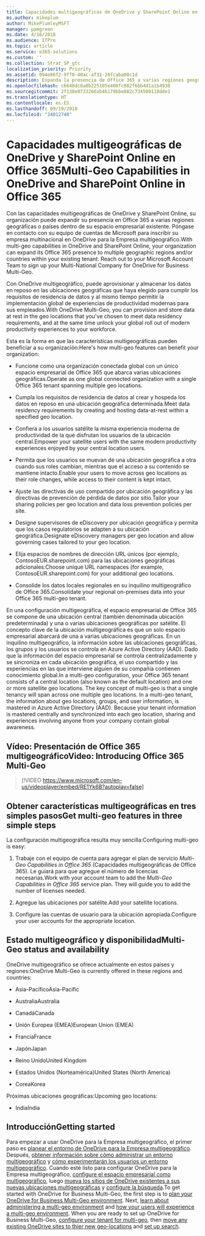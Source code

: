 ```yaml
---
title: Capacidades multigeográficas de OneDrive y SharePoint Online en Office 365
ms.author: mikeplum
author: MikePlumleyMSFT
manager: pamgreen
ms.date: 4/16/2018
ms.audience: ITPro
ms.topic: article
ms.service: o365-solutions
ms.custom: ''
ms.collection: Strat_SP_gtc
localization_priority: Priority
ms.assetid: 094e86f2-9ff0-40ac-af31-28fcaba00c1d
description: Expanda la presencia de Office 365 a varias regiones geográficas con las capacidades multigeográficas de OneDrive y SharePoint Online.
ms.openlocfilehash: c6648dc8a0b225105e408fc082f6bb4d1a1b4930
ms.sourcegitcommit: 2f138e0733266ab4b179bbe882c734500118dde1
ms.translationtype: HT
ms.contentlocale: es-ES
ms.lasthandoff: 09/19/2018
ms.locfileid: "24012740"
---
```

# <a name="multi-geo-capabilities-in-onedrive-and-sharepoint-online-in-office-365"></a><span data-ttu-id="8904a-103">Capacidades multigeográficas de OneDrive y SharePoint Online en Office 365</span><span class="sxs-lookup"><span data-stu-id="8904a-103">Multi-Geo Capabilities in OneDrive and SharePoint Online in Office 365</span></span>

<span data-ttu-id="8904a-p101">Con las capacidades multigeográficas de OneDrive y SharePoint Online, su organización puede expandir su presencia en Office 365 a varias regiones geográficas o países dentro de su espacio empresarial existente. Póngase en contacto con su equipo de cuentas de Microsoft para inscribir su empresa multinacional en OneDrive para la Empresa multigeográfico.</span><span class="sxs-lookup"><span data-stu-id="8904a-p101">With multi-geo capabilities in OneDrive and SharePoint Online, your organization can expand its Office 365 presence to multiple geographic regions and/or countries within your existing tenant. Reach out to your Microsoft Account Team to sign up your Multi-National Company for OneDrive for Business Multi-Geo.</span></span>
  
<span data-ttu-id="8904a-106">Con OneDrive multigeográfico, puede aprovisionar y almacenar los datos en reposo en las ubicaciones geográficas que haya elegido para cumplir los requisitos de residencia de datos y al mismo tiempo permitir la implementación global de experiencias de productividad modernas para sus empleados.</span><span class="sxs-lookup"><span data-stu-id="8904a-106">With OneDrive Multi-Geo, you can provision and store data at rest in the geo locations that you've chosen to meet data residency requirements, and at the same time unlock your global roll out of modern productivity experiences to your workforce.</span></span>
  
<span data-ttu-id="8904a-107">Esta es la forma en que las características multigeográficas pueden beneficiar a su organización:</span><span class="sxs-lookup"><span data-stu-id="8904a-107">Here's how multi-geo features can benefit your organization:</span></span>
  
- <span data-ttu-id="8904a-108">Funcione como una organización conectada global con un único espacio empresarial de Office 365 que abarca varias ubicaciones geográficas.</span><span class="sxs-lookup"><span data-stu-id="8904a-108">Operate as one global connected organization with a single Office 365 tenant spanning multiple geo locations.</span></span>
    
- <span data-ttu-id="8904a-109">Cumpla los requisitos de residencia de datos al crear y hospeda los datos en reposo en una ubicación geográfica determinada.</span><span class="sxs-lookup"><span data-stu-id="8904a-109">Meet data residency requirements by creating and hosting data-at-rest within a specified geo location.</span></span>
    
- <span data-ttu-id="8904a-110">Confiera a los usuarios satélite la misma experiencia moderna de productividad de la que disfrutan los usuarios de la ubicación central.</span><span class="sxs-lookup"><span data-stu-id="8904a-110">Empower your satellite users with the same modern productivity experiences enjoyed by your central location users.</span></span>
    
- <span data-ttu-id="8904a-111">Permita que los usuarios se muevan de una ubicación geográfica a otra cuando sus roles cambian, mientras que el acceso a su contenido se mantiene intacto.</span><span class="sxs-lookup"><span data-stu-id="8904a-111">Enable your users to move across geo locations as their role changes, while access to their content is kept intact.</span></span>
    
- <span data-ttu-id="8904a-112">Ajuste las directivas de uso compartido por ubicación geográfica y las directivas de prevención de pérdida de datos por sitio.</span><span class="sxs-lookup"><span data-stu-id="8904a-112">Tailor your sharing policies per geo location and data loss prevention policies per site.</span></span>
    
- <span data-ttu-id="8904a-113">Designe supervisores de eDiscovery por ubicación geográfica y permita que los casos regulatorios se adapten a su ubicación geográfica.</span><span class="sxs-lookup"><span data-stu-id="8904a-113">Designate eDiscovery managers per geo location and allow governing cases tailored to your geo location.</span></span>
    
- <span data-ttu-id="8904a-114">Elija espacios de nombres de dirección URL únicos (por ejemplo, ContosoEUR.sharepoint.com) para las ubicaciones geográficas adicionales.</span><span class="sxs-lookup"><span data-stu-id="8904a-114">Choose unique URL namespaces (for example, ContosoEUR.sharepoint.com) for your additional geo locations.</span></span>
    
- <span data-ttu-id="8904a-115">Consolide los datos locales regionales en su inquilino multigeográfico de Office 365.</span><span class="sxs-lookup"><span data-stu-id="8904a-115">Consolidate your regional on-premises data into your Office 365 multi-geo tenant.</span></span>
    
<span data-ttu-id="8904a-p102">En una configuración multigeográfica, el espacio empresarial de Office 365 se compone de una ubicación central (también denominada ubicación predeterminada) y una o varias ubicaciones geográficas por satélite. El concepto clave de la ubicación multigeográfica es que un solo espacio empresarial abarcará de una a varias ubicaciones geográficas. En un inquilino multigeográfico, la información sobre las ubicaciones geográficas, los grupos y los usuarios se controla en Azure Active Directory (AAD). Dado que la información del espacio empresarial se controla centralizadamente y se sincroniza en cada ubicación geográfica, el uso compartido y las experiencias en las que interviene alguien de su compañía contienen conocimiento global.</span><span class="sxs-lookup"><span data-stu-id="8904a-p102">In a multi-geo configuration, your Office 365 tenant consists of a central location (also known as the default location) and one or more satellite geo locations. The key concept of multi-geo is that a single tenancy will span across one multiple geo locations. In a multi-geo tenant, the information about geo locations, groups, and user information, is mastered in Azure Active Directory (AAD). Because your tenant information is mastered centrally and synchronized into each geo location, sharing and experiences involving anyone from your company contain global awareness.</span></span>

## <a name="video-introducing-office-365-multi-geo"></a><span data-ttu-id="8904a-120">Vídeo: Presentación de Office 365 multigeográfico</span><span class="sxs-lookup"><span data-stu-id="8904a-120">Video: Introducing Office 365 Multi-Geo</span></span>

> [!VIDEO https://www.microsoft.com/en-us/videoplayer/embed/RE1Yk6B?autoplay=false]
  
## <a name="get-multi-geo-features-in-three-simple-steps"></a><span data-ttu-id="8904a-121">Obtener características multigeográficas en tres simples pasos</span><span class="sxs-lookup"><span data-stu-id="8904a-121">Get multi-geo features in three simple steps</span></span>

<span data-ttu-id="8904a-122">La configuración multigeográfica resulta muy sencilla:</span><span class="sxs-lookup"><span data-stu-id="8904a-122">Configuring multi-geo is easy:</span></span>
  
1. <span data-ttu-id="8904a-p103">Trabaje con el equipo de cuenta para agregar el plan de servicio _Multi-Geo Capabilities in Office 365_ (Capacidades multigeográficas de Office 365). Le guiará para que agregue el número de licencias necesarias.</span><span class="sxs-lookup"><span data-stu-id="8904a-p103">Work with your account team to add the _Multi-Geo Capabilities in Office 365_ service plan. They will guide you to add the number of licenses needed.</span></span>
    
2. <span data-ttu-id="8904a-125">Agregue las ubicaciones por satélite.</span><span class="sxs-lookup"><span data-stu-id="8904a-125">Add your satellite locations.</span></span>
    
3. <span data-ttu-id="8904a-126">Configure las cuentas de usuario para la ubicación apropiada.</span><span class="sxs-lookup"><span data-stu-id="8904a-126">Configure your user accounts for the appropriate location.</span></span>
    
## <a name="multi-geo-status-and-availability"></a><span data-ttu-id="8904a-127">Estado multigeográfico y disponibilidad</span><span class="sxs-lookup"><span data-stu-id="8904a-127">Multi-Geo status and availability</span></span>

<span data-ttu-id="8904a-128">OneDrive multigeográfico se ofrece actualmente en estos países y regiones:</span><span class="sxs-lookup"><span data-stu-id="8904a-128">OneDrive Multi-Geo is currently offered in these regions and countries:</span></span>
  
- <span data-ttu-id="8904a-129">Asia-Pacífico</span><span class="sxs-lookup"><span data-stu-id="8904a-129">Asia-Pacific</span></span>
    
- <span data-ttu-id="8904a-130">Australia</span><span class="sxs-lookup"><span data-stu-id="8904a-130">Australia</span></span>
    
- <span data-ttu-id="8904a-131">Canadá</span><span class="sxs-lookup"><span data-stu-id="8904a-131">Canada</span></span>
    
- <span data-ttu-id="8904a-132">Unión Europea (EMEA)</span><span class="sxs-lookup"><span data-stu-id="8904a-132">European Union (EMEA)</span></span>

- <span data-ttu-id="8904a-133">Francia</span><span class="sxs-lookup"><span data-stu-id="8904a-133">France</span></span>
    
- <span data-ttu-id="8904a-134">Japón</span><span class="sxs-lookup"><span data-stu-id="8904a-134">Japan</span></span>
    
- <span data-ttu-id="8904a-135">Reino Unido</span><span class="sxs-lookup"><span data-stu-id="8904a-135">United Kingdom</span></span>
    
- <span data-ttu-id="8904a-136">Estados Unidos (Norteamérica)</span><span class="sxs-lookup"><span data-stu-id="8904a-136">United States (North America)</span></span>
    
- <span data-ttu-id="8904a-137">Corea</span><span class="sxs-lookup"><span data-stu-id="8904a-137">Korea</span></span>
      
<span data-ttu-id="8904a-138">Próximas ubicaciones geográficas:</span><span class="sxs-lookup"><span data-stu-id="8904a-138">Upcoming geo locations:</span></span>
  
- <span data-ttu-id="8904a-139">India</span><span class="sxs-lookup"><span data-stu-id="8904a-139">India</span></span>
    
## <a name="getting-started"></a><span data-ttu-id="8904a-140">Introducción</span><span class="sxs-lookup"><span data-stu-id="8904a-140">Getting started</span></span>

<span data-ttu-id="8904a-p104">Para empezar a usar OneDrive para la Empresa multigeográfico, el primer paso es [planear el entorno de OneDrive para la Empresa multigeográfico](plan-for-multi-geo.md). Después, [obtener información sobre cómo administrar un entorno multigeográfico](administering-a-multi-geo-environment.md) y [cómo experimentarán los usuarios un entorno multigeográfico](multi-geo-user-experience.md). Cuando esté listo para configurar OneDrive para la Empresa multigeográfico, [configure el espacio empresarial como multigeográfico](multi-geo-tenant-configuration.md), luego [mueva los sitios de OneDrive existentes a sus nuevas ubicaciones multigeográficas](move-onedrive-between-geo-locations.md) y [configure la búsqueda](configure-search-for-multi-geo.md).</span><span class="sxs-lookup"><span data-stu-id="8904a-p104">To get started with OneDrive for Business Multi-Geo, the first step is to [plan your OneDrive for Business Multi-Geo environment](plan-for-multi-geo.md). Next, [learn about administering a multi-geo environment](administering-a-multi-geo-environment.md) and [how your users will experience a multi-geo environment](multi-geo-user-experience.md). When you are ready to set up OneDrive for Business Multi-Geo, [configure your tenant for multi-geo](multi-geo-tenant-configuration.md), then [move any existing OneDrive sites to thier new geo-locations](move-onedrive-between-geo-locations.md) and [set up search](configure-search-for-multi-geo.md).</span></span>
